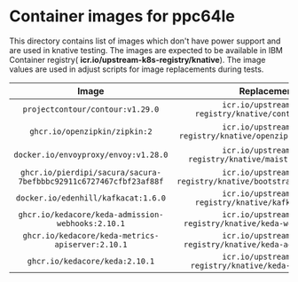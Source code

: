 # Container images for ppc64le

This directory contains list of images which don't have power support and are used in knative testing. The images are expected to be available in IBM Container registry( **icr.io/upstream-k8s-registry/knative**). The image values are used in adjust scripts for image replacements during tests.

|Image|Replacement|Used In|
|:-:|:-:|:-:|
|`projectcontour/contour:v1.29.0`|`icr.io/upstream-k8s-registry/knative/contour:v1.29.0`|`serving`|
|`ghcr.io/openzipkin/zipkin:2`|`icr.io/upstream-k8s-registry/knative/openzipkin/zipkin:test`|`eventing`,`eventing-kafka-broker`|
|`docker.io/envoyproxy/envoy:v1.28.0`|`icr.io/upstream-k8s-registry/knative/maistra/envoy:v2.4`|`eventing`,`plugin-event`|
|`ghcr.io/pierdipi/sacura/sacura-7befbbbc92911c6727467cfbf23af88f`|`icr.io/upstream-k8s-registry/knative/bootstrap/sacura:latest`|`eventing-kafka-broker`|
|`docker.io/edenhill/kafkacat:1.6.0`|`icr.io/upstream-k8s-registry/knative/kafkacat:v1.6.0`|`eventing-kafka-broker`|
|`ghcr.io/kedacore/keda-admission-webhooks:2.10.1`|`icr.io/upstream-k8s-registry/knative/keda-webhook:v2.11.2`|`eventing-kafka-broker`|
|`ghcr.io/kedacore/keda-metrics-apiserver:2.10.1`|`icr.io/upstream-k8s-registry/knative/keda-adapter:v2.11.2`|`eventing-kafka-broker`|
|`ghcr.io/kedacore/keda:2.10.1`|`icr.io/upstream-k8s-registry/knative/keda-main:v2.11.2`|`eventing-kafka-broker`|
